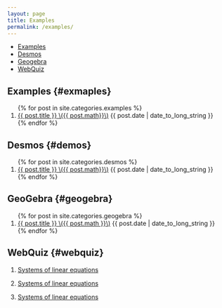 ```yaml
---
layout: page
title: Examples
permalink: /examples/
---
```


- [Examples](#exmaples)
- [Desmos](#desmos)
- [Geogebra](#geogebra)
- [WebQuiz](#webquiz)

## Examples {#exmaples}

<ol class="spaced_list">
  {% for post in site.categories.examples %}
    <li>
      <a href="{{ post.url }}">{{ post.title }} \({{ post.math}}\)</a> {{ post.date | date_to_long_string }}
    </li>
  {% endfor %}
</ol>

## Desmos {#demos}

<ol class="spaced_list">
  {% for post in site.categories.desmos %}
    <li>
      <a href="{{ post.url }}">{{ post.title }} \({{ post.math}}\)</a> {{ post.date | date_to_long_string }}
    </li>
  {% endfor %}
</ol>

## GeoGebra {#geogebra}

<ol class="spaced_list">
  {% for post in site.categories.geogebra %}
    <li>
      <a href="{{ post.url }}">{{ post.title }} \({{ post.math }}\)</a> {{ post.date | date_to_long_string }}
    </li>
  {% endfor %}
</ol>

## WebQuiz {#webquiz}

1. [Systems of linear equations](https://jordanbell.info/WebQuiz/wq1.html)

1. [Systems of linear equations](https://jordanbell.info/WebQuiz/wq2.html)

1. [Systems of linear equations](https://jordanbell.info/WebQuiz/wq3.html)